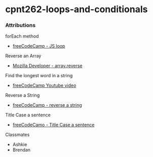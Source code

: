 # cpnt262-loops-and-conditionals

### Attributions  

forEach method
- [freeCodeCamp - JS loop](https://www.freecodecamp.org/news/what-in-the-world-is-a-javascript-loop-for/)

Reverse an Array
- [Mozilla Developer - array.reverse](https://developer.mozilla.org/en-US/docs/Web/JavaScript/Reference/Global_Objects/Array/reverse) 

Find the longest word in a string
- [freeCodeCamp Youtube video](https://www.youtube.com/watch?v=DHgrWgIeY0Y)

Reverse a String
- [freeCodeCamp - reverse a string](https://www.freecodecamp.org/news/how-to-reverse-a-string-in-javascript-in-3-different-ways-75e4763c68cb/)

Title Case a sentence
- [freeCodeCamo - Title Case a sentence](https://www.freecodecamp.org/news/three-ways-to-title-case-a-sentence-in-javascript-676a9175eb27/)

Classmates 
- Ashkie
- Brendan 